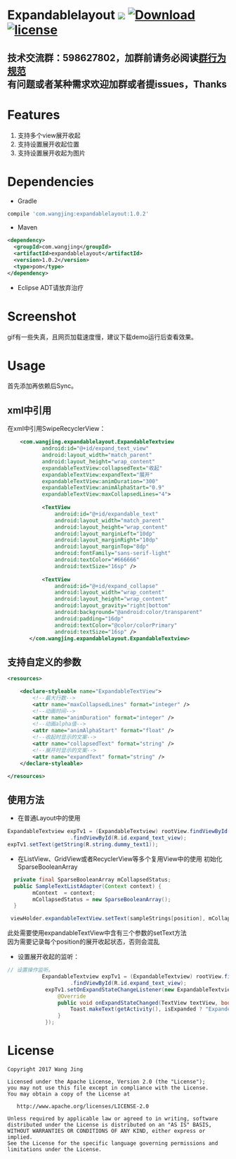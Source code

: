 # Expandablelayout [![](https://ci.novoda.com/buildStatus/icon?job=bintray-release)](https://ci.novoda.com/job/bintray-release/lastBuild/console) [![Download](https://api.bintray.com/packages/wangjinggm/maven/expandablelayout/images/download.svg) ](https://bintray.com/wangjinggm/maven/expandablelayout/_latestVersion) [![license](http://img.shields.io/badge/license-Apache2.0-brightgreen.svg?style=flat)](https://github.com/Lee-Wang-Jing/ExpandableLayout/blob/master/LICENSE) 

技术交流群：598627802，加群前请务必阅读[群行为规范](https://github.com/Lee-Wang-Jing/GroupStandard)     
有问题或者某种需求欢迎加群或者提issues，Thanks
----
# Features
1. 支持多个view展开收起
2. 支持设置展开收起位置
3. 支持设置展开收起为图片


# Dependencies
* Gradle
```groovy
compile 'com.wangjing:expandablelayout:1.0.2'
```
* Maven
```xml
<dependency>
  <groupId>com.wangjing</groupId>
  <artifactId>expandablelayout</artifactId>
  <version>1.0.2</version>
  <type>pom</type>
</dependency>
```

* Eclipse ADT请放弃治疗

# Screenshot
gif有一些失真，且网页加载速度慢，建议下载demo运行后查看效果。  

# Usage
首先添加再依赖后Sync。

## xml中引用
在xml中引用SwipeRecyclerView：
```xml
    <com.wangjing.expandablelayout.ExpandableTextview
           android:id="@+id/expand_text_view"
           android:layout_width="match_parent"
           android:layout_height="wrap_content"
           expandableTextView:collapsedText="收起"
           expandableTextView:expandText="展开"
           expandableTextView:animDuration="300"
           expandableTextView:animAlphaStart="0.9"
           expandableTextView:maxCollapsedLines="4">
   
           <TextView
               android:id="@+id/expandable_text"
               android:layout_width="match_parent"
               android:layout_height="wrap_content"
               android:layout_marginLeft="10dp"
               android:layout_marginRight="10dp"
               android:layout_marginTop="8dp"
               android:fontFamily="sans-serif-light"
               android:textColor="#666666"
               android:textSize="16sp" />
   
           <TextView
               android:id="@+id/expand_collapse"
               android:layout_width="wrap_content"
               android:layout_height="wrap_content"
               android:layout_gravity="right|bottom"
               android:background="@android:color/transparent"
               android:padding="16dp"
               android:textColor="@color/colorPrimary"
               android:textSize="16sp" />
       </com.wangjing.expandablelayout.ExpandableTextview>
```
## 支持自定义的参数
```xml
<resources>

    <declare-styleable name="ExpandableTextView">
        <!--最大行数-->
        <attr name="maxCollapsedLines" format="integer" />
        <!--动画时间-->
        <attr name="animDuration" format="integer" />
        <!--动画alpha值-->
        <attr name="animAlphaStart" format="float" />
        <!--收起时显示的文案-->
        <attr name="collapsedText" format="string" />
        <!--展开时显示的文案-->
        <attr name="expandText" format="string" />
    </declare-styleable>

</resources>
```
## 使用方法

* 在普通Layout中的使用 
```java
ExpandableTextview expTv1 = (ExpandableTextview) rootView.findViewById(R.id.sample1)
                    .findViewById(R.id.expand_text_view);
expTv1.setText(getString(R.string.dummy_text1));
```
* 在ListView、GridView或者RecyclerView等多个复用View中的使用 
初始化SparseBooleanArray
```java
  private final SparseBooleanArray mCollapsedStatus;
  public SampleTextListAdapter(Context context) {
        mContext  = context;
        mCollapsedStatus = new SparseBooleanArray();
  }
```
   
```java
 viewHolder.expandableTextView.setText(sampleStrings[position], mCollapsedStatus, position);
```
此处需要使用expandableTextView中含有三个参数的setText方法     
因为需要记录每个position的展开收起状态，否则会混乱

* 设置展开收起的监听：
```java
// 设置操作监听。
           ExpandableTextview expTv1 = (ExpandableTextview) rootView.findViewById(R.id.sample1)
                    .findViewById(R.id.expand_text_view);
            expTv1.setOnExpandStateChangeListener(new ExpandableTextview.OnExpandStateChangeListener() {
                @Override
                public void onExpandStateChanged(TextView textView, boolean isExpanded) {
                    Toast.makeText(getActivity(), isExpanded ? "Expanded" : "Collapsed", Toast.LENGTH_SHORT).show();
                }
            });
```

# License
```text
Copyright 2017 Wang Jing

Licensed under the Apache License, Version 2.0 (the "License");
you may not use this file except in compliance with the License.
You may obtain a copy of the License at

   http://www.apache.org/licenses/LICENSE-2.0

Unless required by applicable law or agreed to in writing, software
distributed under the License is distributed on an "AS IS" BASIS,
WITHOUT WARRANTIES OR CONDITIONS OF ANY KIND, either express or implied.
See the License for the specific language governing permissions and
limitations under the License.
```
